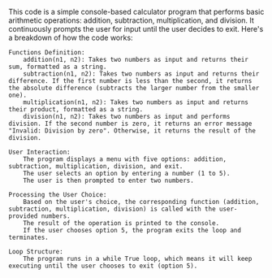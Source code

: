 This code is a simple console-based calculator program that performs basic arithmetic operations: addition, subtraction, multiplication, and division. It continuously prompts the user for input until the user decides to exit. Here's a breakdown of how the code works:

    Functions Definition:
        addition(n1, n2): Takes two numbers as input and returns their sum, formatted as a string.
        subtraction(n1, n2): Takes two numbers as input and returns their difference. If the first number is less than the second, it returns the absolute difference (subtracts the larger number from the smaller one).
        multiplication(n1, n2): Takes two numbers as input and returns their product, formatted as a string.
        division(n1, n2): Takes two numbers as input and performs division. If the second number is zero, it returns an error message "Invalid: Division by zero". Otherwise, it returns the result of the division.

    User Interaction:
        The program displays a menu with five options: addition, subtraction, multiplication, division, and exit.
        The user selects an option by entering a number (1 to 5).
        The user is then prompted to enter two numbers.

    Processing the User Choice:
        Based on the user's choice, the corresponding function (addition, subtraction, multiplication, division) is called with the user-provided numbers.
        The result of the operation is printed to the console.
        If the user chooses option 5, the program exits the loop and terminates.

    Loop Structure:
        The program runs in a while True loop, which means it will keep executing until the user chooses to exit (option 5).

